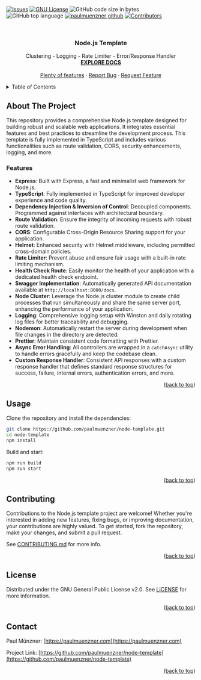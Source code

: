 <a name="readme-top"></a>


<!-- PROJECT SHIELDS -->
[![Issues][issues-shield]][issues-url]
[![GNU License][license-shield]][license-url]
![GitHub code size in bytes](https://img.shields.io/github/languages/code-size/paulmuenzner/node-template)
![GitHub top language](https://img.shields.io/github/languages/top/paulmuenzner/node-template)
[![paulmuenzner github][github-shield]][github-url] 
[![Contributors][contributors-shield]][contributors-url]



<!-- PROJECT LOGO -->
<br />
<div align="center">

  <h3 align="center">Node.js Template</h3>

  <p align="center">
    Clustering - Logging - Rate Limiter - Error/Response Handler
    <br />
    <a href="#about-the-project"><strong>EXPLORE DOCS</strong></a>
    <br />
    <br />
    <a href="#about-the-project">Plenty of features</a>
    ·
    <a href="https://github.com/paulmuenzner/node-template/issues">Report Bug</a>
    ·
    <a href="https://github.com/paulmuenzner/node-template/issues">Request Feature</a>
  </p>
</div>


<!-- TABLE OF CONTENTS -->
<details>
  <summary>Table of Contents</summary>
  <ol>
    <li><a href="#about-the-project">About The Project</a></li>
    <li><a href="#usage">Usage</a></li>
    <li><a href="#contributing">Contributing</a></li>
    <li><a href="#license">License</a></li>
    <li><a href="#contact">Contact</a></li>
  </ol>
</details>



<!-- ABOUT THE PROJECT -->
## About The Project

This repository provides a comprehensive Node.js template designed for building robust and scalable web applications. It integrates essential features and best practices to streamline the development process. This template is fully implemented in TypeScript and includes various functionalities such as route validation, CORS, security enhancements, logging, and more.


### Features
- **Express**: Built with Express, a fast and minimalist web framework for Node.js.
- **TypeScript**: Fully implemented in TypeScript for improved developer experience and code quality.
- **Dependency Injection & Inversion of Control**: Decoupled components. Programmed against interfaces with architectural boundary.
- **Route Validation**: Ensure the integrity of incoming requests with robust route validation.
- **CORS**: Configurable Cross-Origin Resource Sharing support for your application.
- **Helmet**: Enhanced security with Helmet middleware, including permitted cross-domain policies.
- **Rate Limiter**: Prevent abuse and ensure fair usage with a built-in rate limiting mechanism.
- **Health Check Route**: Easily monitor the health of your application with a dedicated health check endpoint.
- **Swagger Implementation**: Automatically generated API documentation available at `http://localhost:8000/docs`.
- **Node Cluster**: Leverage the Node.js cluster module to create child processes that run simultaneously and share the same server port, enhancing the performance of your application.
- **Logging**: Comprehensive logging setup with Winston and daily rotating log files for better traceability and debugging.
- **Nodemon**: Automatically restart the server during development when file changes in the directory are detected.
- **Prettier**: Maintain consistent code formatting with Prettier.
- **Async Error Handling**: All controllers are wrapped in a `catchAsync` utility to handle errors gracefully and keep the codebase clean.
- **Custom Response Handler**: Consistent API responses with a custom response handler that defines standard response structures for success, failure, internal errors, authentication errors, and more.

<p align="right">(<a href="#readme-top">back to top</a>)</p>

<!-- USAGE -->
## Usage

Clone the repository and install the dependencies:

```bash
git clone https://github.com/paulmuenzner/node-template.git
cd node-template
npm install
```

Build and start:

```bash
npm run build
npm run start
```

<p align="right">(<a href="#readme-top">back to top</a>)</p>


<!-- CONTRIBUTING -->
## Contributing

Contributions to the Node.js template project are welcome! Whether you're interested in adding new features, fixing bugs, or improving documentation, your contributions are highly valued. To get started, fork the repository, make your changes, and submit a pull request. 

See [CONTRIBUTING.md](CONTRIBUTING.md) for more info.

<p align="right">(<a href="#readme-top">back to top</a>)</p>



<!-- LICENSE -->
## License

Distributed under the GNU General Public License v2.0. See [LICENSE](LICENSE.txt) for more information.

<p align="right">(<a href="#readme-top">back to top</a>)</p>



<!-- CONTACT -->
## Contact

Paul Münzner: [https://paulmuenzner.com](https://paulmuenzner.com) 

Project Link: [https://github.com/paulmuenzner/node-template](https://github.com/paulmuenzner/node-template)

<p align="right">(<a href="#readme-top">back to top</a>)</p>





<!-- MARKDOWN LINKS & IMAGES -->
<!-- https://www.markdownguide.org/basic-syntax/#reference-style-links -->
[mongodb-shield]: https://img.shields.io/badge/mongodb-black.svg?logo=mongodb&logoColor=ffffff&colorB=47A248
[mongodb-url]: https://go.dev/
[github-shield]: https://img.shields.io/badge/paulmuenzner-black.svg?logo=github&logoColor=ffffff&colorB=000000
[github-url]: https://github.com/paulmuenzner?tab=repositories
[contributors-shield]: https://img.shields.io/github/contributors/paulmuenzner/node-template.svg
[contributors-url]: https://github.com/paulmuenzner/node-template/graphs/contributors
[issues-shield]: https://img.shields.io/github/issues/paulmuenzner/node-template.svg
[issues-url]: https://github.com/paulmuenzner/node-template/issues
[license-shield]: https://img.shields.io/badge/license-GPL_2.0-orange.svg?colorB=FF5733
[license-url]: https://github.com/paulmuenzner/node-template/blob/master/LICENSE.txt
<!-- [website-shield]: https://img.shields.io/badge/www-paulmuenzner.com-blue
[website-url]: https://paulmuenzner.com -->
